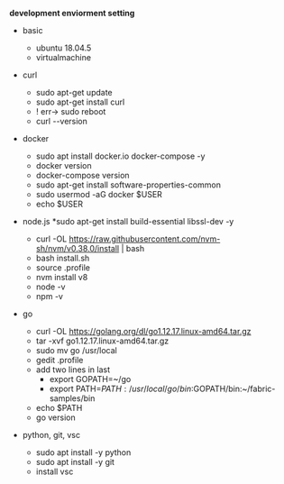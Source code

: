 **development enviorment setting**

* basic
  * ubuntu 18.04.5
  * virtualmachine

* curl
  * sudo apt-get update
  * sudo apt-get install curl
  * ! err-> sudo reboot
  * curl --version
  
* docker
  * sudo apt install docker.io docker-compose -y
  * docker version
  * docker-compose version
  * sudo apt-get install software-properties-common
  * sudo usermod -aG docker $USER
  * echo $USER
* node.js
  *sudo apt-get install build-essential libssl-dev -y
  * curl -OL https://raw.githubusercontent.com/nvm-sh/nvm/v0.38.0/install | bash
  * bash install.sh
  * source .profile
  * nvm install v8
  * node -v
  * npm -v
  
* go
  * curl -OL https://golang.org/dl/go1.12.17.linux-amd64.tar.gz
  * tar -xvf go1.12.17.linux-amd64.tar.gz
  * sudo mv go /usr/local
  * gedit .profile
  * add two lines in last
    * export GOPATH=~/go
    * export PATH=$PATH:/usr/local/go/bin:$GOPATH/bin:~/fabric-samples/bin
  * echo $PATH
  * go version
  
* python, git, vsc
  * sudo apt install -y python
  * sudo apt install -y git
  * install vsc








